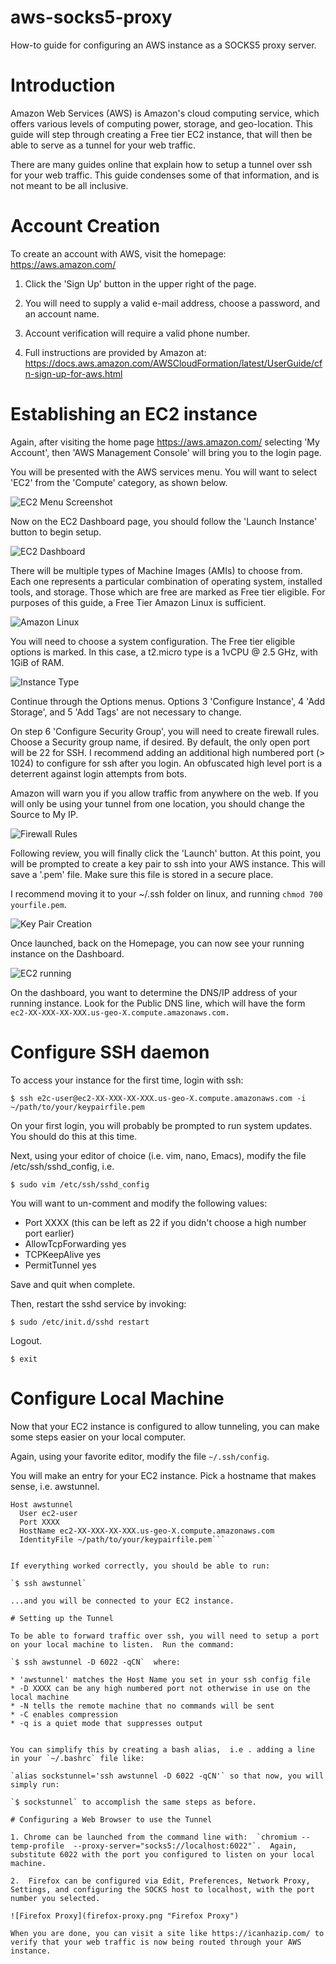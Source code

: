 # aws-socks5-proxy

How-to guide for configuring an AWS instance as a SOCKS5 proxy server.  

# Introduction

Amazon Web Services (AWS) is Amazon's cloud computing service, which offers various levels of computing power, storage, and geo-location.  This guide will step through creating a Free tier EC2 instance, that will then be able to serve as a tunnel for your web traffic.   

There are many guides online that explain how to setup a tunnel over ssh for your web traffic.  This guide condenses some of that information, and is not meant to be all inclusive.  

# Account Creation

To create an account with AWS, visit the homepage: https://aws.amazon.com/  

1. Click the 'Sign Up' button in the upper right of the page.  

2. You will need to supply a valid e-mail address, choose a password, and an account name.  

3. Account verification will require a valid phone number.  

4. Full instructions are provided by Amazon at: https://docs.aws.amazon.com/AWSCloudFormation/latest/UserGuide/cfn-sign-up-for-aws.html  

# Establishing an EC2 instance

Again, after visiting the home page https://aws.amazon.com/ selecting 'My Account', then 'AWS Management Console' will bring you to the login page.  

You will be presented with the AWS services menu.  You will want to select 'EC2' from the 'Compute' category, as shown below.  

![EC2 Menu Screenshot](EC2-menu-item.png "AWS services menu")

Now on the EC2 Dashboard page, you should follow the 'Launch Instance' button to begin setup.

![EC2 Dashboard](ec2-create-instance.png "AWS Launch Instance")

There will be multiple types of Machine Images (AMIs) to choose from.  Each one represents a particular combination of operating system, installed tools, and storage.  Those which are free are marked as Free tier eligible.  For purposes of this guide, a Free Tier Amazon Linux is sufficient.  

![Amazon Linux](amz-linux-free.png "Amazon Linux Free Tier")

You will need to choose a system configuration.  The Free tier eligible options is marked.  In this case, a t2.micro type is a 1vCPU @ 2.5 GHz, with 1GiB of RAM.  

![Instance Type](configure-instance.png "System Image Options")

Continue through the Options menus.  Options 3 'Configure Instance', 4 'Add Storage', and 5 'Add Tags' are not necessary to change.  

On step 6 'Configure Security Group', you will need to create firewall rules.  Choose a Security group name, if desired.  By default, the only open port will be 22 for SSH.  I recommend adding an additional high numbered port (> 1024) to configure for ssh after you login.  An obfuscated high level port is a deterrent against login attempts from bots.  

Amazon will warn you if you allow traffic from anywhere on the web.  If you will only be using your tunnel from one location, you should change the Source to My IP.  

![Firewall Rules](firewall.png "Security Configuration")

Following review, you will finally click the 'Launch' button.  At this point, you will be prompted to create a key pair to ssh into your AWS instance.  This will save a '.pem' file.  Make sure this file is stored in a secure place.  

I recommend moving it to your ~/.ssh folder on linux, and running `chmod 700 yourfile.pem`.  

![Key Pair Creation](key-pair.png "Key Pair Creation")


Once launched, back on the Homepage, you can now see your running instance on the Dashboard.

![EC2 running](running-instance.png "Instance on Dashboard")

On the dashboard, you want to determine the DNS/IP address of your running instance.  Look for the Public DNS line, which will have the form `ec2-XX-XXX-XX-XXX.us-geo-X.compute.amazonaws.com.`  

# Configure SSH daemon

To access your instance for the first time, login with ssh:  

`$ ssh e2c-user@ec2-XX-XXX-XX-XXX.us-geo-X.compute.amazonaws.com -i ~/path/to/your/keypairfile.pem`  

On your first login, you will probably be prompted to run system updates.  You should do this at this time.  

Next, using your editor of choice (i.e. vim, nano, Emacs), modify the file /etc/ssh/sshd_config, i.e.  

`$ sudo vim /etc/ssh/sshd_config`  

You will want to un-comment and modify the following values:  
* Port XXXX (this can be left as 22 if you didn't choose a high number port earlier)
* AllowTcpForwarding yes
* TCPKeepAlive yes
* PermitTunnel yes

Save and quit when complete.  

Then, restart the sshd service by invoking:  

`$ sudo /etc/init.d/sshd restart`  

Logout.  

`$ exit`

# Configure Local Machine

Now that your EC2 instance is configured to allow tunneling, you can make some steps easier on your local computer.  

Again, using your favorite editor, modify the file `~/.ssh/config`.

You will make an entry for your EC2 instance.  Pick a hostname that makes sense, i.e. awstunnel.  


```
Host awstunnel
  User ec2-user
  Port XXXX
  HostName ec2-XX-XXX-XX-XXX.us-geo-X.compute.amazonaws.com
  IdentityFile ~/path/to/your/keypairfile.pem```


If everything worked correctly, you should be able to run:  

`$ ssh awstunnel`  

...and you will be connected to your EC2 instance.  

# Setting up the Tunnel

To be able to forward traffic over ssh, you will need to setup a port on your local machine to listen.  Run the command:  

`$ ssh awstunnel -D 6022 -qCN`  where:  

* 'awstunnel' matches the Host Name you set in your ssh config file
* -D XXXX can be any high numbered port not otherwise in use on the local machine
* -N tells the remote machine that no commands will be sent
* -C enables compression
* -q is a quiet mode that suppresses output


You can simplify this by creating a bash alias,  i.e . adding a line in your `~/.bashrc` file like:  

`alias sockstunnel='ssh awstunnel -D 6022 -qCN'` so that now, you will simply run:  

`$ sockstunnel` to accomplish the same steps as before.  

# Configuring a Web Browser to use the Tunnel

1. Chrome can be launched from the command line with:  `chromium --temp-profile  --proxy-server="socks5://localhost:6022"`.  Again, substitute 6022 with the port you configured to listen on your local machine.

2.  Firefox can be configured via Edit, Preferences, Network Proxy, Settings, and configuring the SOCKS host to localhost, with the port number you selected.

![Firefox Proxy](firefox-proxy.png "Firefox Proxy")

When you are done, you can visit a site like https://icanhazip.com/ to verify that your web traffic is now being routed through your AWS instance.








